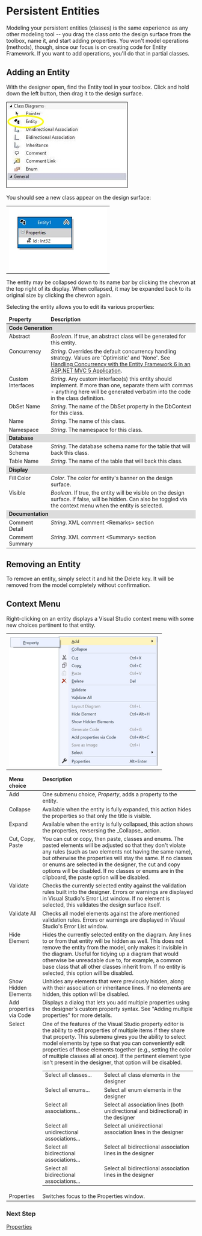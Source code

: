 # Persistent Entities

Modeling your persistent entities (classes) is the same experience as any other modeling tool -- you drag the class onto the design surface from the toolbox, name it, and start adding properties. You won't model operations (methods), though, since our focus is on creating code for Entity Framework. If you want to add operations, you'll do that in partial classes.

## Adding an Entity

With the designer open, find the Entity tool in your toolbox. Click and hold down the left button, then drag it to the design surface.

<img src="images/Entity.jpg">

You should see a new class appear on the design surface:

<table><tr><td>
<img align="right"  src="images/Class.jpg">
</td></tr></table>

The entity may be collapsed down to its name bar by clicking the chevron at the top right of its display. When
collapsed, it may be expanded back to its original size by clicking the chevron again.

Selecting the entity allows you to edit its various properties:

<table>
<thead>
<tr><td valign="top"><b>Property</b></td><td valign="top"><b>Description</b></td></tr>
</thead>
<tbody>
<tr><td valign="top" colspan="2" style="background-color: gainsboro"><b>Code Generation</b></td></tr>
<tr><td valign="top">Abstract</td><td valign="top"><i>Boolean</i>. If true, an abstract class will be generated for this entity.</td></tr>
<tr><td valign="top">Concurrency</td><td valign="top"><i>String</i>. Overrides the default concurrency handling strategy. Values are 'Optimistic' and 'None'. See <a href="https://docs.microsoft.com/en-us/aspnet/mvc/overview/getting-started/getting-started-with-ef-using-mvc/handling-concurrency-with-the-entity-framework-in-an-asp-net-mvc-application">Handling Concurrency with the Entity Framework 6 in an ASP.NET MVC 5 Application</a>.</td></tr>
<tr><td valign="top">Custom Interfaces</td><td valign="top"><i>String</i>. Any custom interface(s) this entity should implement. If more than one, separate them with commas - anything here will be generated verbatim into the code in the class definition.</td></tr>
<tr><td valign="top">DbSet Name</td><td valign="top"><i>String</i>. The name of the DbSet property in the DbContext for this class.</td></tr>
<tr><td valign="top">Name</td><td valign="top"><i>String</i>. The name of this class.</td></tr>
<tr><td valign="top">Namespace</td><td valign="top"><i>String</i>. The namespace for this class.</td></tr>
<tr><td valign="top" colspan="2" style="background-color: gainsboro"><b>Database</b></td></tr>
<tr><td valign="top">Database Schema</td><td valign="top"><i>String</i>. The database schema name for the table that will back this class.</td></tr>
<tr><td valign="top">Table Name</td><td valign="top"><i>String</i>. The name of the table that will back this class.</td></tr>
<tr><td valign="top" colspan="2" style="background-color: gainsboro"><b>Display</b></td></tr>
<tr><td valign="top">Fill Color</td><td valign="top"><i>Color</i>. The color for entity's banner on the design surface.</td></tr>
<tr><td valign="top">Visible</td><td valign="top"><i>Boolean</i>. If true, the entity will be visible on the design surface. If false, will be hidden. Can also be toggled via the context menu when the entity is selected.</td></tr>
<tr><td valign="top" colspan="2" style="background-color: gainsboro"><b>Documentation</b></td></tr>
<tr><td valign="top">Comment Detail</td><td valign="top"><i>String</i>. XML comment &lt;Remarks&gt; section</td></tr>
<tr><td valign="top">Comment Summary</td><td valign="top"><i>String</i>. XML comment &lt;Summary&gt; section</td></tr>
</tbody>
</table>

## Removing an Entity

To remove an entity, simply select it and hit the Delete key. It will be removed from the model completely without confirmation.

## Context Menu

Right-clicking on an entity displays a Visual Studio context menu with some new choices pertinent to that entity.

<table style='margin-bottom: 10px;'><tr><td>
<img src="images/EntityMenu.jpg" width="400" />
</td></tr></table>

<table>
<thead>
<tr><td valign="top"><b>Menu choice</b></td><td valign="top"><b>Description</b></td></tr>
</thead>
<tr><td valign="top">Add</td><td>One submenu choice, <i>Property</i>, adds a property to the entity.</td></tr>
<tr><td valign="top">Collapse</td><td>Available when the entity is fully expanded, this action hides the properties so that only the title is visible.</td></tr>
<tr><td valign="top">Expand</td><td>Available when the entity is fully collapsed, this action shows the properties, revsersing the _Collapse_ action.</td></tr>
<tr><td valign="top">Cut, Copy, Paste</td><td valign="top">You can cut or copy, then paste, classes and enums. The pasted elements will be adjusted so that they don't violate any rules (such as two elements not having the same name), but otherwise the properties will stay the same. If no classes or enums are selected in the designer, the cut and copy options will be disabled. If no classes or enums are in the clipboard, the paste option will be disabled.</td></tr>
<tr><td valign="top">Validate</td><td valign="top">Checks the currently selected entity against the validation rules built into the designer. Errors or warnings are displayed in Visual Studio's Error List window. If no element is selected, this validates the design surface itself.</td></tr>
<tr><td valign="top">Validate All</td><td valign="top">Checks all model elements against the afore mentioned validation rules. Errors or warnings are displayed in Visual Studio's Error List window.</td></tr>
<tr><td valign="top">Hide Element</td><td valign="top">Hides the currently selected entity on the diagram. Any lines to or from that entity will be hidden as well. This does not remove the entity from the model, only makes it invisible in the diagram. Useful for tidying up a diagram that would otherwise be unreadable due to, for example, a common base class that all other classes inherit from. If no entity is selected, this option will be disabled.</td></tr>
<tr><td valign="top">Show Hidden Elements</td><td valign="top">Unhides any elements that were previously hidden, along with their association or inheritance lines. If no elements are hidden, this option will be disabled.</td></tr>
<tr><td valign="top">Add properties via Code</td><td valign="top">Displays a dialog that lets you add multiple properties using the designer's custom property syntax. See "Adding multiple properties" for more details.</td></tr>
<tr><td valign="top">Select</td><td valign="top">One of the features of the Visual Studio property editor is the ability to edit properties of multiple items if they share that property. This submenu gives you the ability to select model elements by type so that you can conveniently edit properties of those elements together (e.g., setting the color of multiple classes all at once). If the pertinent element type isn't present in the designer, that option will be disabled.<br/>
<table>
<tr><td valign="top">Select all classes...</td><td valign="top">Select all class elements in the designer</td></tr>
<tr><td valign="top">Select all enums...</td><td valign="top">Select all enum elements in the designer</td></tr>
<tr><td valign="top">Select all associations...</td><td valign="top">Select all association lines (both unidirectional and bidirectional) in the designer</td></tr>
<tr><td valign="top">Select all unidirectional associations...</td><td valign="top">Select all unidirectiional association lines in the designer</td></tr>
<tr><td valign="top">Select all bidirectional associations...</td><td valign="top">Select all bidirectiional association lines in the designer</td></tr>
<tr><td valign="top">Select all bidirectional associations...</td><td valign="top">Select all bidirectiional association lines in the designer</td></tr>
</table>
</td></tr>
<tr><td valign="top">Properties</td><td valign="top">Switches focus to the Properties window.</td></tr>
</table>

### Next Step 
[Properties](Properties)
